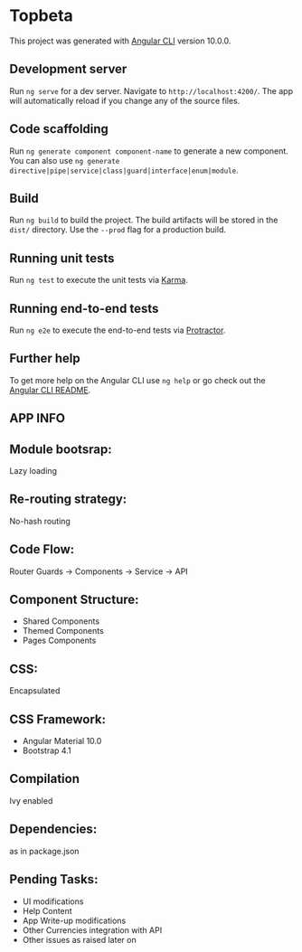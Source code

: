 # Topbeta

This project was generated with [Angular CLI](https://github.com/angular/angular-cli) version 10.0.0.

## Development server

Run `ng serve` for a dev server. Navigate to `http://localhost:4200/`. The app will automatically reload if you change any of the source files.

## Code scaffolding

Run `ng generate component component-name` to generate a new component. You can also use `ng generate directive|pipe|service|class|guard|interface|enum|module`.

## Build

Run `ng build` to build the project. The build artifacts will be stored in the `dist/` directory. Use the `--prod` flag for a production build.

## Running unit tests

Run `ng test` to execute the unit tests via [Karma](https://karma-runner.github.io).

## Running end-to-end tests

Run `ng e2e` to execute the end-to-end tests via [Protractor](http://www.protractortest.org/).

## Further help

To get more help on the Angular CLI use `ng help` or go check out the [Angular CLI README](https://github.com/angular/angular-cli/blob/master/README.md).

## APP INFO
## Module bootsrap:

Lazy loading

## Re-routing strategy:

No-hash routing 

## Code Flow:

Router Guards -> Components -> Service -> API

## Component Structure:

- Shared Components
- Themed Components
- Pages Components 

## CSS:

Encapsulated

## CSS Framework:

- Angular Material 10.0
- Bootstrap 4.1

## Compilation

Ivy enabled

## Dependencies:

as in package.json


## Pending Tasks:

- UI modifications
- Help Content
- App Write-up modifications
- Other Currencies integration with API
- Other issues as raised later on
